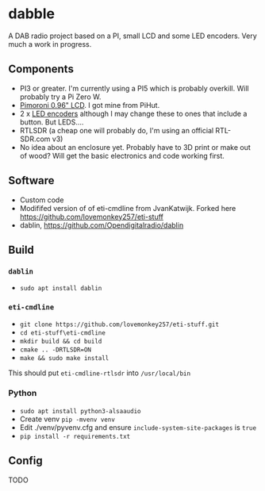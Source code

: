 # dabble
A DAB radio project based on a PI, small LCD and some LED encoders. Very much a work in progress.

## Components
- PI3 or greater. I'm currently using a PI5 which is probably overkill. Will probably try a Pi Zero W.
- [Pimoroni 0.96" LCD](https://shop.pimoroni.com/products/0-96-spi-colour-lcd-160x80-breakout). I got mine from PiHut.
- 2 x [LED encoders](https://shop.pimoroni.com/products/rgb-encoder-breakout) although I may change these to ones that include a button. But LEDS....
- RTLSDR (a cheap one will probably do, I'm using an official RTL-SDR.com v3)
- No idea about an enclosure yet. Probably have to 3D print or make out of wood? Will get the basic electronics and code working first.

## Software
- Custom code
- Modififed version of of eti-cmdline from JvanKatwijk. Forked here https://github.com/lovemonkey257/eti-stuff
- dablin, https://github.com/Opendigitalradio/dablin

## Build

### `dablin`
- `sudo apt install dablin`

### `eti-cmdline`
- `git clone https://github.com/lovemonkey257/eti-stuff.git`
- `cd eti-stuff\eti-cmdline`
- `mkdir build && cd build`
- `cmake .. -DRTLSDR=ON`
- `make && sudo make install`

This should put `eti-cmdline-rtlsdr` into `/usr/local/bin`

### Python
- `sudo apt install python3-alsaaudio`
- Create venv `pip -mvenv venv`
- Edit ./venv/pyvenv.cfg and ensure `include-system-site-packages` is `true`
- `pip install -r requirements.txt`

## Config
TODO
